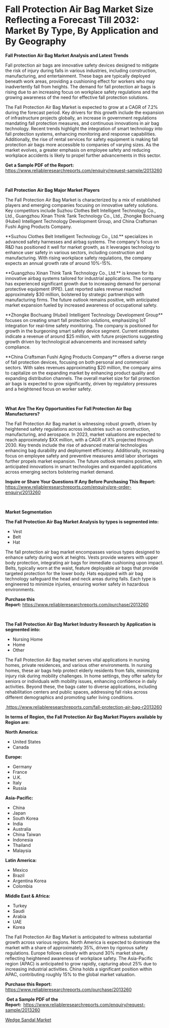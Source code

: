<p><h1>Fall Protection Air Bag Market Size Reflecting a Forecast Till 2032: Market By Type, By Application and By Geography</h1></p><p><strong>Fall Protection Air Bag Market Analysis and Latest Trends</strong></p>
<p><p>Fall protection air bags are innovative safety devices designed to mitigate the risk of injury during falls in various industries, including construction, manufacturing, and entertainment. These bags are typically deployed beneath work areas, providing a cushioning effect for workers who may inadvertently fall from heights. The demand for fall protection air bags is rising due to an increasing focus on workplace safety regulations and the growing awareness of the need for effective fall protection solutions.</p><p>The Fall Protection Air Bag Market is expected to grow at a CAGR of 7.2% during the forecast period. Key drivers for this growth include the expansion of infrastructure projects globally, an increase in government regulations mandating fall protection measures, and continuous innovations in air bag technology. Recent trends highlight the integration of smart technology into fall protection systems, enhancing monitoring and response capabilities. Additionally, the rise of rental services for safety equipment is making fall protection air bags more accessible to companies of varying sizes. As the market evolves, a greater emphasis on employee safety and reducing workplace accidents is likely to propel further advancements in this sector.</p></p>
<p><strong>Get a Sample PDF of the Report:&nbsp;</strong> <a href="https://www.reliableresearchreports.com/enquiry/request-sample/2013260?utm_campaign=3386&utm_medium=2&utm_source=Github&utm_content=ia&utm_term=06042025&utm_id=fall-protection-air-bag">https://www.reliableresearchreports.com/enquiry/request-sample/2013260</a></p>
<p>&nbsp;</p>
<p><strong>Fall Protection Air Bag Major Market Players</strong></p>
<p><p>The Fall Protection Air Bag Market is characterized by a mix of established players and emerging companies focusing on innovative safety solutions. Key competitors include Suzhou Clothes Belt Intelligent Technology Co., Ltd., Guangzhou Xinan Think Tank Technology Co., Ltd., Zhongke Bochuang (Hubei) Intelligent Technology Development Group, and China Craftsman Fushi Aging Products Company.</p><p>**Suzhou Clothes Belt Intelligent Technology Co., Ltd.** specializes in advanced safety harnesses and airbag systems. The company's focus on R&D has positioned it well for market growth, as it leverages technology to enhance user safety in various sectors, including construction and manufacturing. With rising workplace safety regulations, the company expects an annual growth rate of around 10%-15%.</p><p>**Guangzhou Xinan Think Tank Technology Co., Ltd.** is known for its innovative airbag systems tailored for industrial applications. The company has experienced significant growth due to increasing demand for personal protective equipment (PPE). Last reported sales revenue reached approximately $30 million, bolstered by strategic partnerships with manufacturing firms. The future outlook remains positive, with anticipated market expansion fueled by increased awareness of occupational safety.</p><p>**Zhongke Bochuang (Hubei) Intelligent Technology Development Group** focuses on creating smart fall protection solutions, emphasizing IoT integration for real-time safety monitoring. The company is positioned for growth in the burgeoning smart safety device segment. Current estimates indicate a revenue of around $25 million, with future projections suggesting growth driven by technological advancements and increased safety compliance.</p><p>**China Craftsman Fushi Aging Products Company** offers a diverse range of fall protection devices, focusing on both personal and commercial sectors. With sales revenues approximating $20 million, the company aims to capitalize on the expanding market by enhancing product quality and expanding distribution channels. The overall market size for fall protection air bags is expected to grow significantly, driven by regulatory pressures and a heightened focus on worker safety.</p></p>
<p>&nbsp;</p>
<p><strong>What Are The Key Opportunities For Fall Protection Air Bag Manufacturers?</strong></p>
<p><p>The Fall Protection Air Bag market is witnessing robust growth, driven by heightened safety regulations across industries such as construction, manufacturing, and aerospace. In 2023, market valuations are expected to reach approximately $XX million, with a CAGR of X% projected through 2030. Key trends include the rise of advanced material technologies enhancing bag durability and deployment efficiency. Additionally, increasing focus on employee safety and preventive measures amid labor shortages further propels market expansion. The future outlook remains positive, with anticipated innovations in smart technologies and expanded applications across emerging sectors bolstering market demand.</p></p>
<p><strong>Inquire or Share Your Questions If Any Before Purchasing This Report:</strong> <a href="https://www.reliableresearchreports.com/enquiry/pre-order-enquiry/2013260?utm_campaign=3386&utm_medium=2&utm_source=Github&utm_content=ia&utm_term=06042025&utm_id=fall-protection-air-bag">https://www.reliableresearchreports.com/enquiry/pre-order-enquiry/2013260</a></p>
<p>&nbsp;</p>
<p><strong>Market Segmentation</strong></p>
<p><strong>The Fall Protection Air Bag Market Analysis by types is segmented into:</strong></p>
<p><ul><li>Vest</li><li>Belt</li><li>Hat</li></ul></p>
<p><p>The fall protection air bag market encompasses various types designed to enhance safety during work at heights. Vests provide wearers with upper body protection, integrating air bags for immediate cushioning upon impact. Belts, typically worn at the waist, feature deployable air bags that provide targeted protection for the lower body. Hats equipped with air bag technology safeguard the head and neck areas during falls. Each type is engineered to minimize injuries, ensuring worker safety in hazardous environments.</p></p>
<p><strong>Purchase this Report:&nbsp;</strong><a href="https://www.reliableresearchreports.com/purchase/2013260?utm_campaign=3386&utm_medium=2&utm_source=Github&utm_content=ia&utm_term=06042025&utm_id=fall-protection-air-bag">https://www.reliableresearchreports.com/purchase/2013260</a></p>
<p>&nbsp;</p>
<p><strong>The Fall Protection Air Bag Market Industry Research by Application is segmented into:</strong></p>
<p><ul><li>Nursing Home</li><li>Home</li><li>Other</li></ul></p>
<p><p>The Fall Protection Air Bag market serves vital applications in nursing homes, private residences, and various other environments. In nursing homes, these air bags help protect elderly residents from falls, minimizing injury risk during mobility challenges. In home settings, they offer safety for seniors or individuals with mobility issues, enhancing confidence in daily activities. Beyond these, the bags cater to diverse applications, including rehabilitation centers and public spaces, addressing fall risks across different demographics and promoting safer living conditions.</p></p>
<p><a href="https://www.reliableresearchreports.com/fall-protection-air-bag-r2013260?utm_campaign=3386&utm_medium=2&utm_source=Github&utm_content=ia&utm_term=06042025&utm_id=fall-protection-air-bag">&nbsp;https://www.reliableresearchreports.com/fall-protection-air-bag-r2013260</a></p>
<p><strong>In terms of Region, the Fall Protection Air Bag Market Players available by Region are:</strong></p>
<p>
    <p> <strong> North America: </strong>
        <ul>
            <li>United States</li>
            <li>Canada</li>
        </ul>
        </p> 
    <p> <strong> Europe: </strong>
        <ul>
            <li>Germany</li>
            <li>France</li>
            <li>U.K.</li>
            <li>Italy</li>
            <li>Russia</li>
        </ul>
        </p> 
    <p> <strong> Asia-Pacific: </strong>
        <ul>
            <li>China</li>
            <li>Japan</li>
            <li>South Korea</li>
            <li>India</li>
            <li>Australia</li>
            <li>China Taiwan</li>
            <li>Indonesia</li>
            <li>Thailand</li>
            <li>Malaysia</li>
        </ul>
        </p> 
    <p> <strong> Latin America: </strong>
        <ul>
            <li>Mexico</li>
            <li>Brazil</li>
            <li>Argentina Korea</li>
            <li>Colombia</li>
        </ul>
        </p> 
    <p> <strong> Middle East & Africa: </strong>
        <ul>
            <li>Turkey</li>
            <li>Saudi</li>
            <li>Arabia</li>
            <li>UAE</li>
            <li>Korea</li>
        </ul>
    </p>
    </p>
<p><p>The Fall Protection Air Bag Market is anticipated to witness substantial growth across various regions. North America is expected to dominate the market with a share of approximately 35%, driven by rigorous safety regulations. Europe follows closely with around 30% market share, reflecting heightened awareness of workplace safety. The Asia-Pacific region (APAC) is anticipated to grow rapidly, capturing about 25% due to increasing industrial activities. China holds a significant position within APAC, contributing roughly 15% to the global market valuation.</p></p>
<p><strong>Purchase this Report: </strong><a href="https://www.reliableresearchreports.com/purchase/2013260?utm_campaign=3386&utm_medium=2&utm_source=Github&utm_content=ia&utm_term=06042025&utm_id=fall-protection-air-bag">https://www.reliableresearchreports.com/purchase/2013260</a></p>
<p>&nbsp;<strong>Get a Sample PDF of the Report:&nbsp;&nbsp;</strong><a href="https://www.reliableresearchreports.com/enquiry/request-sample/2013260?utm_campaign=3386&utm_medium=2&utm_source=Github&utm_content=ia&utm_term=06042025&utm_id=fall-protection-air-bag">https://www.reliableresearchreports.com/enquiry/request-sample/2013260</a></p>
<p><strong></strong></p>
<p><p><a href="https://github.com/stickkinkel/Market-Research-Report-List-1/blob/main/wedge-sandal-market.md?utm_campaign=3386&utm_medium=2&utm_source=Github&utm_content=ia&utm_term=06042025&utm_id=fall-protection-air-bag">Wedge Sandal Market</a></p></p>